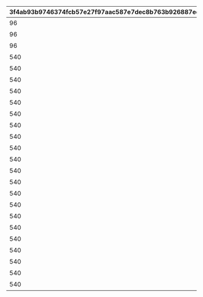 |3f4ab93b9746374fcb57e27f97aac587e7dec8b763b926887edf4b25ae9914ef|07d0bc16e0e423caac3ac0245aa58bcf5684791cf687a81ff1d28f323023080b|c22309bc69e61c6730da3491496526cf350491dda100bbaa031d11117a4fa76b|ec41942af7727168e45a2a9f79794a66e90da9294139276ab67407d7d175570f|b47829b9b4e5d4ad2dd50cef959860b1c608ff5ec3934dcb35d2cb92f11228ae|df391a4615d19ebe3a6fd87a06a1c0513680e6badc3154861ec10795281b61e5|b7446d8a2ecbcf42c6035fc1587fb7088d7a420faec77b87c2ef2c0f2050bafe|c5d9cdeb4226c229c4145e62894db479ca25a9ed8aa9eebd55bae4c091270075|232daf74c295e3c65aa56a0e8aa3cf096056aeea5c15a79fc64b7e22154d4682|2ad9a424df89313b93d562fa48689731018220b74b39eb53cafe0c9f7ee0e2fb|e49404cf9fac1bcb127be72b5702180a2388f50622369bacd5b77e3f8124fcf0|69bc66d8581ffc9268b0124afe3e80bf707f3b78ab8f644f0d6743b5f30fbde0|ee03d9fee8c65015541ad7717fd0f6648c6011274e763f8f210311db7134b286|77ed077053c55650a62cdfd622f9ece09e22ee49c9422a87e5d3a190175892e1|aafaa18b98a96099c60f8e4578ac58f5f02aadaa35aee6b73aca41902e72fe85|
| --- | --- | --- | --- | --- | --- | --- | --- | --- | --- | --- | --- | --- | --- | --- |
|96|1|前哨クエスト|0|924073001|8|924070100|0|6|92407010|90|92407020|25|924072001|92407|
|96|2|前哨クエスト|0|924073002|8|924070200|92407010|6|92407020|90|92407030|25|924072002|92407|
|96|3|前哨クエスト|0|924073003|8|924070300|92407020|6|92407030|90|0|25|924072003|92407|
|540|1|前哨クエスト|0|924083001|25|924080100|0|25|92408010|90|92408020|25|924082001|92408|
|540|2|前哨クエスト|0|924083002|25|924080200|92408010|25|92408020|90|92408030|25|924082002|92408|
|540|3|前哨クエスト|0|924083003|25|924080300|92408020|25|92408030|90|0|25|924082003|92408|
|540|1|前哨クエスト|0|924093001|25|924090100|0|25|92409010|90|92409020|25|924092001|92409|
|540|2|前哨クエスト|0|924093002|25|924090200|92409010|25|92409020|90|92409030|25|924092002|92409|
|540|3|前哨クエスト|0|924093003|25|924090300|92409020|25|92409030|90|0|25|924092003|92409|
|540|1|前哨クエスト|0|924103001|25|924100100|0|25|92410010|90|92410020|25|924102001|92410|
|540|2|前哨クエスト|0|924103002|25|924100200|92410010|25|92410020|90|92410030|25|924102002|92410|
|540|3|前哨クエスト|0|924103003|25|924100300|92410020|25|92410030|90|0|25|924102003|92410|
|540|1|前哨クエスト|0|924113001|25|924110100|0|25|92411010|90|92411020|25|924112001|92411|
|540|2|前哨クエスト|0|924113002|25|924110200|92411010|25|92411020|90|92411030|25|924112002|92411|
|540|3|前哨クエスト|0|924113003|25|924110300|92411020|25|92411030|90|0|25|924112003|92411|
|540|1|前哨クエスト|0|924123001|25|924120100|0|25|92412010|90|92412020|25|924122001|92412|
|540|2|前哨クエスト|0|924123002|25|924120200|92412010|25|92412020|90|92412030|25|924122002|92412|
|540|3|前哨クエスト|0|924123003|25|924120300|92412020|25|92412030|90|0|25|924122003|92412|
|540|1|前哨クエスト|0|924143001|25|924140100|0|25|92414010|90|92414020|25|924142001|92414|
|540|2|前哨クエスト|0|924143002|25|924140200|92414010|25|92414020|90|92414030|25|924142002|92414|
|540|3|前哨クエスト|0|924143003|25|924140300|92414020|25|92414030|90|0|25|924142003|92414|
|540|1|前哨クエスト|0|925013001|25|925010100|0|25|92501010|90|92501020|25|925012001|92413|
|540|2|前哨クエスト|0|925013002|25|925010200|92501010|25|92501020|90|92501030|25|925012002|92413|
|540|3|前哨クエスト|0|925013003|25|925010300|92501020|25|92501030|90|0|25|925012003|92413|